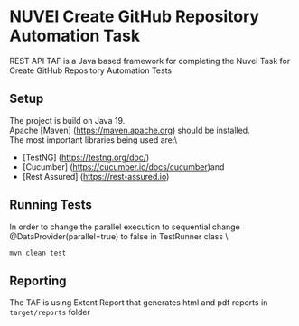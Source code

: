 # NUVEI Create GitHub Repository Automation Task

REST API TAF is a Java based framework for completing the Nuvei Task for Create GitHub Repository Automation Tests

## Setup
The project is build on Java 19.\
Apache [Maven] (https://maven.apache.org) should be installed.\
The most important libraries being used are:\
 - [TestNG] (https://testng.org/doc/)
 - [Cucumber] (https://cucumber.io/docs/cucumber)and 
 - [Rest Assured] (https://rest-assured.io)

## Running Tests

In order to change the parallel execution to sequential change @DataProvider(parallel=true) to false in TestRunner class \

```bash
mvn clean test
```

## Reporting

The TAF is using Extent Report that generates html and pdf reports in `target/reports` folder